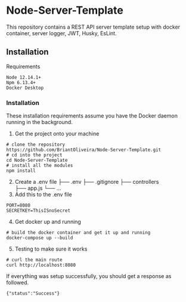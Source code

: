 # Node-Server-Template
This repository contains a REST API server template setup with docker container, server logger, JWT, Husky, EsLint.


 ## Installation

Requirements
```
Node 12.14.1+
Npm 6.13.4+
Docker Desktop
```

### Installation
These installation requirements assume you have the Docker daemon running in the background.

1. Get the project onto your machine
```
# clone the repository
https://github.com/BriantOliveira/Node-Server-Template.git
# cd into the project
cd Node-Server-Template
# install all the modules
npm install
```

2. Create a .env file
  ├── .env
  ├── .gitignore
  ├── controllers      
  ├── app.js
  └── ...
3. Add this to the .env file
```
PORT=8080
SECRETKEY=ThisISnoSecret
```

4. Get docker up and running
```
# build the docker container and get it up and running
docker-compose up --build
```

5. Testing to make sure it works
```
# curl the main route
curl http://localhost:8080
```
If everything was setup successfully, you should get a response as followed.
```
{"status":"Success"}
```

